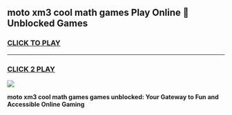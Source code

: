 
## moto xm3 cool math games Play Online 👋 Unblocked Games
<h3>
<a href="https://news.freeplayer.one?title=moto_xm3_cool_math_games&ref=17CMG">CLICK TO PLAY</a></h3>
<hr>

<h3>
<a href="https://news.freeplayer.one?title=moto_xm3_cool_math_games&ref=17CMG">CLICK 2 PLAY</a>
  
</h3>

<a href="https://news.freeplayer.one?title=moto_xm3_cool_math_games&ref=17CMG/"><img src="https://clearcache.store/games.png"></a>


**moto xm3 cool math games games unblocked: Your Gateway to Fun and Accessible Online Gaming**
